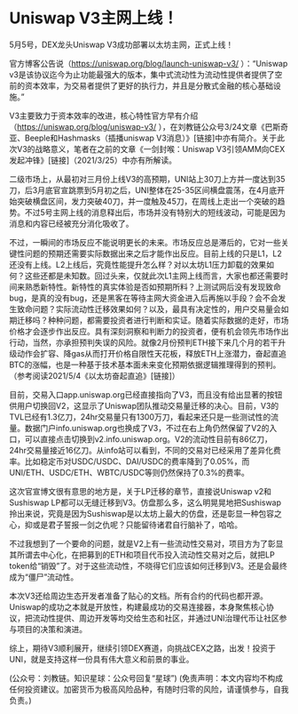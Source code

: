 # Uniswap V3主网上线！

5月5号，DEX龙头Uniswap V3成功部署以太坊主网，正式上线！

官方博客公告说（https://uniswap.org/blog/launch-uniswap-v3/ ）：“Uniswap v3是该协议迄今为止功能最强大的版本，集中式流动性为流动性提供者提供了空前的资本效率，为交易者提供了更好的执行力，并且是分散式金融的核心基础设施。”

V3主要致力于资本效率的改进，核心特性官方早有介绍（https://uniswap.org/blog/uniswap-v3/ ），在刘教链公众号3/24文章《巴斯奇亚、Beeple和Hashmasks（插播uniswap V3消息）》[链接]中亦有简介。关于此次V3的战略意义，笔者在之前的文章《一剑封喉：Uniswap V3引领AMM向CEX发起冲锋》[链接]（2021/3/25）中亦有所解读。

二级市场上，从最初对三月份上线V3的高预期，UNI站上30刀上方并一度达到35刀，后3月底官宣跳票到5月初之后，UNI整体在25-35区间横盘震荡，在4月底开始突破横盘区间，发力突破40刀，并一度触及45刀，在周线上走出一个突破的趋势。不过5号主网上线的消息释出后，市场并没有特别大的短线波动，可能是因为消息和内容已经被充分消化吸收了。

不过，一瞬间的市场反应不能说明更长的未来。市场反应总是滞后的，它对一些关键性问题的预期还需要实际数据出来之后才能作出反应。目前上线的只是L1，L2还没有上线。L2上线后，究竟性能提升怎么样？对以太坊L1压力卸载的效果如何？这些还都是未知数。回过头来，仅就此次L1主网上线而言，大家也都还需要时间来熟悉新特性。新特性的真实体验是否如预期所料？上测试网后没有发现致命bug，是真的没有bug，还是黑客在等待主网大资金进入后再施以手段？会不会发生致命问题？实际流动性迁移效果如何？以及，最具有决定性的，用户交易量会如期迁移吗？种种问题，都需要投资者进行判断和实证。随着实际数据的走好，市场价格才会逐步作出反应。具有深刻洞察和判断力的投资者，便有机会领先市场作出行动，当然，亦承担预判失误的风险。就像2月份预判ETH接下来几个月的若干升级动作会扩容、降gas从而打开价格自限性天花板，释放ETH上涨潜力，奋起直追BTC的涨幅，也是一种基于技术基本面未来变化预期依据逻辑推理得到的预判。（参考阅读2021/5/4《以太坊奋起直追》[链接]）

目前，交易入口app.uniswap.org已经直接指向了V3，而且没有给出显著的按钮供用户切换回V2，这显示了Uniswap团队推动交易量迁移的决心。目前，V3的TVL已经有1.3亿刀，24hr交易量只有1300万刀，看起来还只是一些测试性的流量。数据门户info.uniswap.org也换成了V3，不过在右上角仍然保留了V2的入口，可以直接点击切换到v2.info.uniswap.org。V2的流动性目前有86亿刀，24hr交易量接近16亿刀。从info站可以看到，不同的交易对已经采用了差异化费率。比如稳定币对USDC/USDC、DAI/USDC的费率降到了0.05%，而UNI/ETH、USDC/ETH、WBTC/USDC等则仍然保持了0.3%的费率。

这次官宣博文很有意思的地方是，关于LP迁移的章节，直接说Uniswap v2和Sushiswap LP都可以无缝迁移到V3。仿盘那么多，这么明晃晃地把Sushiswap拎出来说，究竟是因为Sushiswap是以太坊上最大的仿盘，还是彰显一种包容之心，抑或是君子誓报一剑之仇呢？只能留待诸君自行脑补了，哈哈。

不过我想到了一个要命的问题，就是V2上有一些流动性交易对，项目方为了彰显其所谓去中心化，在把募到的ETH和项目代币投入流动性交易对之后，就把LP token给“销毁”了。对于这些流动性，不晓得它们应该如何迁移到V3。还是会最终成为“僵尸”流动性。

本次V3还给周边生态开发者准备了贴心的文档。所有合约的代码也都开源。Uniswap的成功之本就是开放性，构建最成功的交易连接器，本身聚焦核心协议，把流动性提供、周边开发等均交给生态和社区，并通过UNI治理代币让社区参与项目的决策和演进。

综上，期待V3顺利展开，继续引领DEX赛道，向挑战CEX之路，出发！投资于UNI，就是支持这样一份具有伟大意义和前景的事业。

(公众号：刘教链。知识星球：公众号回复“星球”)
(免责声明：本文内容均不构成任何投资建议。加密货币为极高风险品种，有随时归零的风险，请谨慎参与，自我负责。)

